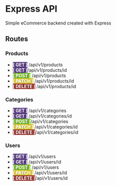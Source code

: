 # Express API

Simple eCommerce backend created with Express

## Routes

### Products
- <span style="background: #593d7f; color: white; bold"> **[ GET ]**</span> /api/v1/products
- <span style="background: #593d7f; color: white; bold"> **[ GET ]**</span>/api/v1/products/id
- <span style="background: #73b32b; color: white; bold"> **[ POST ]**</span> /api/v1/products
- <span style="background: #d3c137; color: white; bold"> **[ PATCH ]**</span> /api/v1/products/id
- <span style="background: #93312c; color: white; bold"> **[ DELETE ]**</span> /api/v1/products/id

### Categories
- <span style="background: #593d7f; color: white; bold"> **[ GET ]**</span> /api/v1/categories
- <span style="background: #593d7f; color: white; bold"> **[ GET ]**</span> /api/v1/categories/id
- <span style="background: #73b32b; color: white; bold"> **[ POST ]**</span>/api/v1/categories
- <span style="background: #d3c137; color: white; bold"> **[ PATCH ]**</span> /api/v1/categories/id
- <span style="background: #93312c; color: white; bold"> **[ DELETE ]**</span>/api/v1/categories/id

### Users
- <span style="background: #593d7f; color: white; bold"> **[ GET ]**</span> /api/v1/users
- <span style="background: #593d7f; color: white; bold"> **[ GET ]**</span>  /api/v1/users/id
- <span style="background: #73b32b; color: white; bold"> **[ POST ]**</span> /api/v1/users
- <span style="background: #d3c137; color: white; bold"> **[ PATCH ]**</span> /api/v1/users/id
- <span style="background: #93312c; color: white; bold"> **[ DELETE ]**</span>/api/v1/users/id
